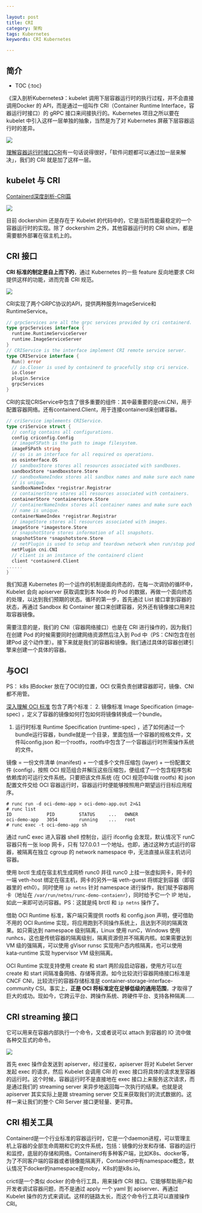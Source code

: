 ```yaml
---

layout: post
title: CRI
category: 架构
tags: Kubernetes
keywords: CRI Kubernetes

---
```


## 简介

* TOC
{:toc}

《深入剖析Kubernetes》：kubelet 调用下层容器运行时的执行过程，并不会直接调用Docker 的 API，而是通过一组叫作 CRI（Container Runtime Interface，容器运行时接口）的 gRPC 接口来间接执行的。Kubernetes 项目之所以要在 kubelet 中引入这样一层单独的抽象，当然是为了对 Kubernetes 屏蔽下层容器运行时的差异。

![](/public/upload/kubernetes/cri_shim.png)

[理解容器运行时接口CRI](https://mp.weixin.qq.com/s/rVgvH2MZoneVdQFxpXrhcg)有一句话说得很好，「软件问题都可以通过加一层来解决」，我们的 CRI 就是加了这样一层。

## kubelet 与 CRI

[Containerd深度剖析-CRI篇](https://mp.weixin.qq.com/s/1HCn7IEHusB3ONEacdv1LQ)

![](/public/upload/kubernetes/kubelet_cri.png)

目前 dockershim 还是存在于 Kubelet 的代码中的，它是当前性能最稳定的一个容器运行时的实现。除了 dockershim 之外，其他容器运行时的 CRI shim，都是需要额外部署在宿主机上的。

## CRI 接口

**CRI 标准的制定是自上而下的**，通过 Kubernetes 的一些 feature 反向地要求 CRI 提供这样的功能，进而完善 CRI 规范。

![](/public/upload/kubernetes/cri_overview.png)

CRI实现了两个GRPC协议的API，提供两种服务ImageService和RuntimeService。

```go
// grpcServices are all the grpc services provided by cri containerd.
type grpcServices interface {
  runtime.RuntimeServiceServer
  runtime.ImageServiceServer
}
// CRIService is the interface implement CRI remote service server.
type CRIService interface {
  Run() error
  // io.Closer is used by containerd to gracefully stop cri service.
  io.Closer
  plugin.Service
  grpcServices
}
```
CRI的实现CRIService中包含了很多重要的组件：其中最重要的是cni.CNI，用于配置容器网络。还有containerd.Client，用于连接containerd来创建容器。
```go
// criService implements CRIService.
type criService struct {
  // config contains all configurations.
  config criconfig.Config
  // imageFSPath is the path to image filesystem.
  imageFSPath string
  // os is an interface for all required os operations.
  os osinterface.OS
  // sandboxStore stores all resources associated with sandboxes.
  sandboxStore *sandboxstore.Store
  // sandboxNameIndex stores all sandbox names and make sure each name
  // is unique.
  sandboxNameIndex *registrar.Registrar
  // containerStore stores all resources associated with containers.
  containerStore *containerstore.Store
  // containerNameIndex stores all container names and make sure each
  // name is unique.
  containerNameIndex *registrar.Registrar
  // imageStore stores all resources associated with images.
  imageStore *imagestore.Store
  // snapshotStore stores information of all snapshots.
  snapshotStore *snapshotstore.Store
  // netPlugin is used to setup and teardown network when run/stop pod sandbox.
  netPlugin cni.CNI
  // client is an instance of the containerd client
  client *containerd.Client
......
}
```

我们知道 Kubernetes 的一个运作的机制是面向终态的，在每一次调协的循环中，Kubelet 会向 apiserver 获取调度到本 Node 的 Pod 的数据，再做一个面向终态的处理，以达到我们预期的状态。循环的第一步，首先通过 List 接口拿到容器的状态，再通过 Sandbox 和 Container 接口来创建容器，另外还有镜像接口用来拉取容器镜像。

需要注意的是，我们的 CNI（容器网络接口）也是在 CRI 进行操作的，因为我们在创建 Pod 的时候需要同时创建网络资源然后注入到 Pod 中（PS：CNI包含在创建Pod 这个动作里）。接下来就是我们的容器和镜像。我们通过具体的容器创建引擎来创建一个具体的容器。

## 与OCI 

PS： k8s 把docker 放在了OCI的位置，OCI 仅需负责创建容器即可，镜像、CNI 都不用管。 

[深入理解 OCI 标准](https://mp.weixin.qq.com/s/PkpECTClZcMWPqtctycv5A) 包含了两个标准：
2. 镜像标准 Image Specification (image-spec) ，定义了容器的镜像如何打包如何将镜像转换成一个bundle。
1. 运行时标准 Runtime Specification (runtime-spec) ，述了如何通过一个bundle运行容器，bundle就是一个目录，里面包括一个容器的规格文件，文件叫config.json 和一个rootfs，rootfs中包含了一个容器运行时所需操作系统的文件。

镜像 = 一份文件清单 (manifest) + 一个或多个文件压缩包 (layer) + 一份配置文件 (config)，按照 OCI 规范组合并解压这些压缩包，便组成了一个包含程序包和依赖库的可运行文件系统。只要把该文件系统 (在 OCI 规范中叫做 rootfs) 和 json 配置文件交给 OCI 容器运行时，容器运行时便能够按照用户期望运行目标应用程序。

```
# runc run -d oci-demo-app > oci-demo-app.out 2>&1
# runc list
ID             PID         STATUS     ...   OWNER
oci-demo-app   3054        running    ...   root
# runc exec -t oci-demo-app sh
```

通过 runC exec 进入容器 shell 控制台，运行 ifconfig 会发现，默认情况下 runC 容器只有一张 loop 网卡，只有 127.0.0.1 一个地址。也即，通过这种方式运行的容器，被隔离在独立 cgroup 的 network namespace 中，无法直接从宿主机访问容器。

使用 brctl 生成在宿主机生成网桥 runc0 并往 runc0 上挂一张虚拟网卡，网卡的一端 veth-host 绑定在宿主机，网卡的另外一端 veth-guest 将绑定到容器（即容器里的 eth0）。同时使用 `ip netns` 针对 namespace 进行操作，我们赋予容器网卡（地址在 `/var/run/netns/runc-demo-contaienr`），同时给予它一个 IP 地址，如此一来即可访问容器。PS：这就是纯 brctl 和 `ip netns` 操作了。

借助 OCI Runtime 标准，客户端只需提供 rootfs 和 config.json 声明，便可借助不用的 OCI Runtime 实现，将应用跑到不同操作系统上，且达到不同的隔离效果。如只需达到 namespace 级别隔离，Linux 使用 runC，Windows 使用 runhcs，这也是传统容器的隔离级别，隔离资源但并不隔离内核。如果需要达到 VM 级的强隔离，可以使用 gVisor runsc 实现用户态内核隔离，也可以使用 kata-runtime 实现 hypervisor VM 级别隔离。

OCI Runtime 实现支持使用 create 和 start 两阶段启动容器，使用方可以在 create 和 start 间隔准备网络、存储等资源。如今比较流行容器网络接口标准是 CNCF CNI，比较流行的容器存储标准是 container-storage-interface-community CSI。事实上，**正是 OCI 将标准定在足够低级的通用范围**，才取得了巨大的成功。现如今，它跨云平台、跨操作系统、跨硬件平台、支持各种隔离……

##  CRI streaming 接口

它可以用来在容器内部执行一个命令，又或者说可以 attach 到容器的 IO 流中做各种交互式的命令。

![](/public/upload/kubernetes/cri_stream.png)

首先 exec 操作会发送到 apiserver，经过鉴权，apiserver 将对 Kubelet Server 发起 exec 的请求，然后 Kubelet 会调用 CRI 的 exec 接口将具体的请求发至容器的运行时。这个时候，容器运行时不是直接地在 exec 接口上来服务这次请求，而是通过我们的 streaming server 来异步地返回每一次执行的结果。也就是说 apiserver 其实实际上是跟 streaming server 交互来获取我们的流式数据的。这样一来让我们的整个 CRI Server 接口更轻量、更可靠。

## CRI 相关工具

Containerd是一个行业标准的容器运行时，它是一个daemon进程，可以管理主机上容器的全部生命周期和它的文件系统，包括：镜像的分发和存储、容器的运行和监控，底层的存储和网络。Containerd有多种客户端，比如K8s、docker等，为了不同客户端的容器或者镜像能隔离开，Containerd中有namespace概念，默认情况下docker的namespace是moby，K8s的是k8s.io。

crictl是一个类似 docker 的命令行工具，用来操作 CRI 接口。它能够帮助用户和开发者调试容器问题，而不是通过 apply 一个 yaml 到 apiserver、再通过 Kubelet 操作的方式来调试。这样的链路太长，而这个命令行工具可以直接操作 CRI。

